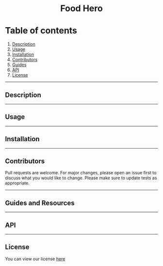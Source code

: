 <h1 align="center"> Food Hero </h1>

# Table of contents
1. [Description](#description)
2. [Usage](#Usage)
3. [Installation](#Installation)
4. [Contributors](#Contributors)
5. [Guides](#Guides)
6. [API](#API)
7. [License](#License)


---
## Description <a name="description"></a>


---
## Usage <a name="Usage"></a>


---
## Installation <a name="Installation"></a>

---
## Contributors <a name="Contributors"></a>

Pull requests are welcome. For major changes, please open an issue first to discuss what you would like to change.
Please make sure to update tests as appropriate.

---
## Guides and Resources <a name="Guides"></a>

---
## API <a name="API"></a>

---
## License <a name="License"></a>

You can view our license [here](https://github.com/sharryv/AIT-FoodHero/blob/master/Licence.txt)






